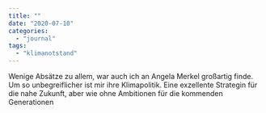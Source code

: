 ```yaml
---
title: ""
date: "2020-07-10"
categories: 
  - "journal"
tags: 
  - "klimanotstand"
---
```


Wenige Absätze zu allem, war auch ich an Angela Merkel großartig finde. Um so unbegreiflicher ist mir ihre Klimapolitik. Eine exzellente Strategin für die nahe Zukunft, aber wie ohne Ambitionen für die kommenden Generationen
